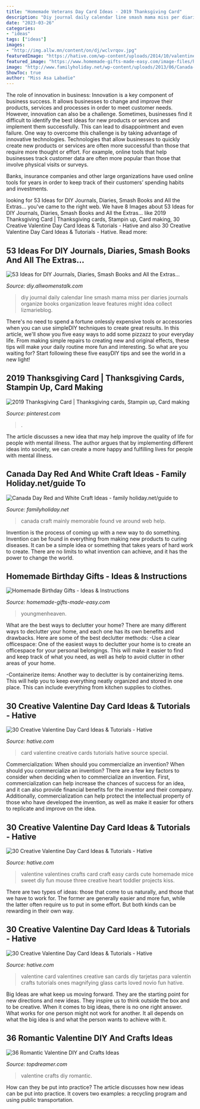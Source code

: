 ```yaml
---
title: "Homemade Veterans Day Card Ideas - 2019 Thanksgiving Card"
description: "Diy journal daily calendar line smash mama miss per diaries journals organize books organization leave features might idea collect lizmarieblog"
date: "2023-03-26"
categories:
- "ideas"
tags: ["ideas"]
images:
- "http://img.allw.mn/content/on/dj/wclvrqov.jpg"
featuredImage: "https://hative.com/wp-content/uploads/2014/10/valentine-card-ideas/4-valentine-card-ideas.jpg"
featured_image: "https://www.homemade-gifts-made-easy.com/image-files/homemade-birthday-gifts-800x1351.jpg"
image: "http://www.familyholiday.net/wp-content/uploads/2013/06/Canada-Day-Red-and-White-Craft-Ideas_09.jpg"
ShowToc: true
author: "Miss Asa Labadie"
---
```



The role of innovation in business:
Innovation is a key component of business success. It allows businesses to change and improve their products, services and processes in order to meet customer needs. However, innovation can also be a challenge. Sometimes, businesses find it difficult to identify the best ideas for new products or services and implement them successfully. This can lead to disappointment and even failure.
One way to overcome this challenge is by taking advantage of innovative technologies. Technologies that allow businesses to quickly create new products or services are often more successful than those that require more thought or effort. For example, online tools that help businesses track customer data are often more popular than those that involve physical visits or surveys.

Banks, insurance companies and other large organizations have used online tools for years in order to keep track of their customers’ spending habits and investments.

	

		
looking for 53 Ideas for DIY Journals, Diaries, Smash Books and All the Extras… you've came to the right web. We have 8 Images about 53 Ideas for DIY Journals, Diaries, Smash Books and All the Extras… like 2019 Thanksgiving Card | Thanksgiving cards, Stampin up, Card making, 30 Creative Valentine Day Card Ideas &amp; Tutorials - Hative and also 30 Creative Valentine Day Card Ideas &amp; Tutorials - Hative. Read more:
		
    
## 53 Ideas For DIY Journals, Diaries, Smash Books And All The Extras…

<img loading=lazy src="http://img.allw.mn/content/on/dj/wclvrqov.jpg" onerror="this.onerror=null;this.src='https://tse4.mm.bing.net/th?id=OIP.A1LCQTaE76GxwS8ViJaXDwHaK9&amp;pid=15.1';" alt="53 Ideas for DIY Journals, Diaries, Smash Books and All the Extras…">

_Source: diy.allwomenstalk.com_

>diy journal daily calendar line smash mama miss per diaries journals organize books organization leave features might idea collect lizmarieblog. 

	

There's no need to spend a fortune onlessly expensive tools or accessories when you can use simpleDIY techniques to create great results. In this article, we'll show you five easy ways to add some pizzazz to your everyday life. From making simple repairs to creating new and original effects, these tips will make your daily routine more fun and interesting. So what are you waiting for? Start following these five easyDIY tips and see the world in a new light!

    
## 2019 Thanksgiving Card | Thanksgiving Cards, Stampin Up, Card Making

<img loading=lazy src="https://i.pinimg.com/736x/fe/c3/df/fec3df494e1bddcee24d8addb69e974c.jpg" onerror="this.onerror=null;this.src='https://tse2.mm.bing.net/th?id=OIP.71TCGZTzIgNgKjKpcKwDMwHaF9&amp;pid=15.1';" alt="2019 Thanksgiving Card | Thanksgiving cards, Stampin up, Card making">

_Source: pinterest.com_

>. 

	

The article discusses a new idea that may help improve the quality of life for people with mental illness. The author argues that by implementing different ideas into society, we can create a more happy and fulfilling lives for people with mental illness.

    
## Canada Day Red And White Craft Ideas - Family Holiday.net/guide To

<img loading=lazy src="http://www.familyholiday.net/wp-content/uploads/2013/06/Canada-Day-Red-and-White-Craft-Ideas_09.jpg" onerror="this.onerror=null;this.src='https://tse4.mm.bing.net/th?id=OIP.8oxtUwF4mTSWy9i5dCmzfAHaLH&amp;pid=15.1';" alt="Canada Day Red and White Craft Ideas - family holiday.net/guide to">

_Source: familyholiday.net_

>canada craft mainly memorable found ve around web help. 

	

Invention is the process of coming up with a new way to do something. Invention can be found in everything from making new products to curing diseases. It can be a simple idea or something that takes years of hard work to create. There are no limits to what invention can achieve, and it has the power to change the world.

    
## Homemade Birthday Gifts - Ideas &amp; Instructions

<img loading=lazy src="https://www.homemade-gifts-made-easy.com/image-files/homemade-birthday-gifts-800x1351.jpg" onerror="this.onerror=null;this.src='https://tse3.mm.bing.net/th?id=OIP.GlqgsVtFi074-oBjzi5FhQHaMg&amp;pid=15.1';" alt="Homemade Birthday Gifts - Ideas &amp; Instructions">

_Source: homemade-gifts-made-easy.com_

>youngmenheaven. 

	

What are the best ways to declutter your home?
There are many different ways to declutter your home, and each one has its own benefits and drawbacks. Here are some of the best declutter methods: 
-Use a clear officespace: One of the easiest ways to declutter your home is to create an officespace for your personal belongings. This will make it easier to find and keep track of what you need, as well as help to avoid clutter in other areas of your home. 

-Containerize items: Another way to declutter is by containerizing items. This will help you to keep everything neatly organized and stored in one place. This can include everything from kitchen supplies to clothes.

    
## 30 Creative Valentine Day Card Ideas &amp; Tutorials - Hative

<img loading=lazy src="https://hative.com/wp-content/uploads/2014/10/valentine-card-ideas/2-valentine-card-ideas.jpg" onerror="this.onerror=null;this.src='https://tse2.mm.bing.net/th?id=OIP.CnLte0-pS-zx7QBBZj1qYgHaJI&amp;pid=15.1';" alt="30 Creative Valentine Day Card Ideas &amp; Tutorials - Hative">

_Source: hative.com_

>card valentine creative cards tutorials hative source special. 

	

Commercialization: When should you commercialize an invention?
When should you commercialize an invention? 
There are a few key factors to consider when deciding when to commercialize an invention. First, commercialization can help increase the chances of success for an idea, and it can also provide financial benefits for the inventor and their company. Additionally, commercialization can help protect the intellectual property of those who have developed the invention, as well as make it easier for others to replicate and improve on the idea.

    
## 30 Creative Valentine Day Card Ideas &amp; Tutorials - Hative

<img loading=lazy src="https://hative.com/wp-content/uploads/2014/10/valentine-card-ideas/6-valentine-card-ideas.jpg" onerror="this.onerror=null;this.src='https://tse3.mm.bing.net/th?id=OIP.gIOoidihrli7mWj7oOVcJQHaGy&amp;pid=15.1';" alt="30 Creative Valentine Day Card Ideas &amp; Tutorials - Hative">

_Source: hative.com_

>valentine valentines crafts card craft easy cards cute homemade mice sweet diy fun mouse three creative heart toddler projects kiss. 

	

There are two types of ideas: those that come to us naturally, and those that we have to work for. The former are generally easier and more fun, while the latter often require us to put in some effort. But both kinds can be rewarding in their own way.

    
## 30 Creative Valentine Day Card Ideas &amp; Tutorials - Hative

<img loading=lazy src="https://hative.com/wp-content/uploads/2014/10/valentine-card-ideas/4-valentine-card-ideas.jpg" onerror="this.onerror=null;this.src='https://tse1.mm.bing.net/th?id=OIP.k3zPj36sWpYEEpkvcXi_aAHaJ4&amp;pid=15.1';" alt="30 Creative Valentine Day Card Ideas &amp; Tutorials - Hative">

_Source: hative.com_

>valentine card valentines creative san cards diy tarjetas para valentín crafts tutorials ones magnifying glass carts loved novio fun hative. 

	

Big Ideas are what keep us moving forward. They are the starting point for new directions and new ideas. They inspire us to think outside the box and to be creative. When it comes to big ideas, there is no one right answer. What works for one person might not work for another. It all depends on what the big idea is and what the person wants to achieve with it.

    
## 36 Romantic Valentine DIY And Crafts Ideas

<img loading=lazy src="https://topdreamer.com/wp-content/uploads/2014/01/valentine-crafts-9.jpg" onerror="this.onerror=null;this.src='https://tse2.mm.bing.net/th?id=OIP.mrAerMmcgVxxw-tio8sJIwHaNK&amp;pid=15.1';" alt="36 Romantic Valentine DIY and Crafts Ideas">

_Source: topdreamer.com_

>valentine crafts diy romantic. 

	

How can they be put into practice?
The article discusses how new ideas can be put into practice. It covers two examples: a recycling program and using public transportation.

